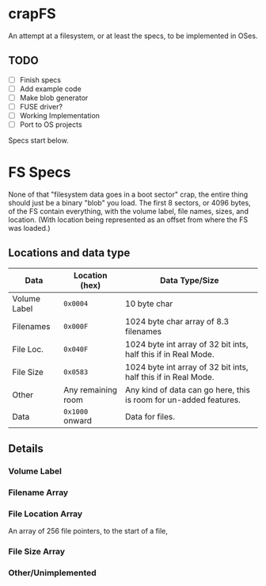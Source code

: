 # crapFS
An attempt at a filesystem, or at least the specs, to be implemented in OSes.
## TODO
- [ ] Finish specs
- [ ] Add example code
- [ ] Make blob generator
- [ ] FUSE driver?
- [ ] Working Implementation
- [ ] Port to OS projects

Specs start below.

# FS Specs
None of that "filesystem data goes in a boot sector" crap, the entire thing should just be a binary "blob" you load. The first 8 sectors, or 4096 bytes, of the FS contain everything, with the volume label, file names, sizes, and location. (With location being represented as an offset from where the FS was loaded.)

## Locations and data type

Data          | Location (hex) | Data Type/Size |
------------- | -------------- | -------------- |
Volume Label  |    `0x0004`    | 10 byte char   |
Filenames     |    `0x000F`    | 1024 byte char array of 8.3 filenames |
File Loc.     |    `0x040F`    | 1024 byte int array of 32 bit ints, half this if in Real Mode. |
File Size     |    `0x0583`    | 1024 byte int array of 32 bit ints, half this if in Real Mode. |
Other         |Any remaining room| Any kind of data can go here, this is room for un-added features. |
Data          | `0x1000` onward | Data for files. |

## Details

### Volume Label
### Filename Array

### File Location Array
An array of 256 file pointers, to the start of a file, 
### File Size Array
### Other/Unimplemented


